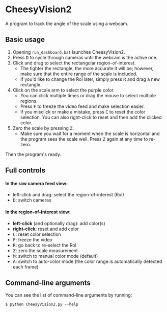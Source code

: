 # CheesyVision2

A program to track the angle of the scale using a webcam.

## Basic usage

1.  Opening `run_dashboard.bat` launches CheesyVision2.
2.  Press <kbd>D</kbd> to cycle through cameras until the webcam is the active one.
3.  Click and drag to select the rectangular region-of-interest.
    - The tighter the rectangle, the more accurate it will be; however, make sure that the entire range of the scale is included.
    - If you'd like to change the RoI later, simply press <kbd>R</kbd> and drag a new rectangle.
4.  Click on the scale arm to select the purple color.
    - You can click multiple times or drag the mouse to select multiple regions.
    - Press <kbd>F</kbd> to freeze the video feed and make selection easier.
    - If you misclick or make a mistake, press <kbd>C</kbd> to reset the color selection. You can also right-click to reset and then add the clicked color.
5.  Zero the scale by pressing <kbd>Z</kbd>.
    - Make sure you wait for a moment when the scale is horizontal and the program sees the scale well. Press <kbd>Z</kbd> again at any time to re-zero.

Then the program's ready.

## Full controls

#### In the raw camera feed view:

 - left-click and drag: select the region-of-interest (RoI)
 - <kbd>D</kbd>: switch cameras

#### In the region-of-interest view:

 - **left-click** (and optionally drag): add color(s)
 - **right-click**: reset and add color
 - <kbd>C</kbd>: reset color selection
 - <kbd>F</kbd>: freeze the video
 - <kbd>R</kbd>: go back to re-select the RoI
 - <kbd>Z</kbd>: zero the scale measurement
 - <kbd>M</kbd>: switch to manual color mode (default)
 - <kbd>A</kbd>: switch to auto-color mode (the color range is automatically detected each frame)
 
 ## Command-line arguments
 
 You can see the list of command-line arguments by running:
 
 ```$ python CheesyVision2.py --help```